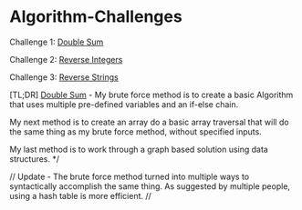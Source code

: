# Algorithm-Challenges

<p>Challenge 1: <a href="https://github.com/chrishamlin98/Algorithm-Challenges/tree/master/Double%20Sum">Double Sum</a></p>
<p>Challenge 2: <a href="https://github.com/chrishamlin98/Algorithm-Challenges/tree/master/Reverse%20Integers">Reverse Integers</a></p>
<p>Challenge 3: <a href="https://github.com/chrishamlin98/Algorithm-Challenges/tree/master/Reverse%20String/Basic:">Reverse Strings</a></p>
  
[TL;DR]
<a href="https://github.com/chrishamlin98/Algorithm-Challenges/tree/master/Double%20Sum">Double Sum</a> - My brute force method is to create a basic Algorithm that uses multiple pre-defined variables and an if-else chain.

My next method is to create an array do a basic array traversal that will
do the same thing as my brute force method, without specified inputs.

My last method is to work through a graph based solution using data structures.
*/

// Update - The brute force method turned into multiple ways to syntactically
accomplish the same thing.  As suggested by multiple people, using a hash table
is more efficient. //

